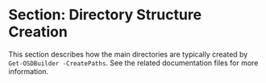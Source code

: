 # Section: Directory Structure Creation

This section describes how the main directories are typically created by `Get-OSDBuilder -CreatePaths`. See the related documentation files for more information.

